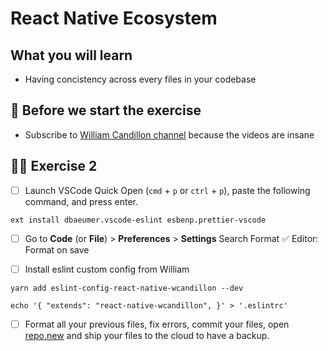 # React Native Ecosystem

## What you will learn

- Having concistency across every files in your codebase

## 👾 Before we start the exercise

- Subscribe to [William Candillon channel](https://www.youtube.com/channel/UC806fwFWpiLQV5y-qifzHnA) because the videos are insane

## 👨‍🚀 Exercise 2

- [ ] Launch VSCode Quick Open (`cmd` + `p` or `ctrl` + `p`), paste the following command, and press enter.

```console
ext install dbaeumer.vscode-eslint esbenp.prettier-vscode
```

- [ ] Go to **Code** (or **File**) > **Preferences** > **Settings**
      Search Format
      ✅ Editor: Format on save

- [ ] Install eslint custom config from William

```console
yarn add eslint-config-react-native-wcandillon --dev
```

```console
echo '{ "extends": "react-native-wcandillon", }' > '.eslintrc'
```

- [ ] Format all your previous files, fix errors, commit your files, open [repo.new](https://repo.new) and ship your files to the cloud to have a backup.
